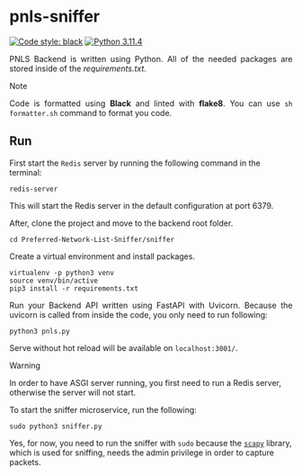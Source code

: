# pnls-sniffer
[![Code style: black](https://img.shields.io/badge/code%20style-black-000000.svg)](https://github.com/psf/black)
[![Python 3.11.4](https://img.shields.io/badge/python-3.11.4-blue.svg)](https://www.python.org/downloads/release/python-3114/)

<p align="justify">PNLS Backend is written using Python. All of the needed packages are stored inside of the <i>requirements.txt</i>.</p>

> [!NOTE]
> <p align="justify">Code is formatted using <b>Black</b> and linted with <b>flake8</b>. You can use <code>sh formatter.sh</code> command to format you code.

## Run

First start the `Redis` server by running the following command in the terminal:

```shell
redis-server
```

This will start the Redis server in the default configuration at port 6379.

After, clone the project and move to the backend root folder.

```shell
cd Preferred-Network-List-Sniffer/sniffer
```

Create a virtual environment and install packages.

```shell
virtualenv -p python3 venv
source venv/bin/active
pip3 install -r requirements.txt
```

<p align="justify">Run your Backend API written using FastAPI with Uvicorn. Because the uvicorn is called from inside the code, you only need to run following:</p>

```shell
python3 pnls.py
```
Serve without hot reload will be available on `localhost:3001/`.

> [!WARNING]
> In order to have ASGI server running, you first need to run a Redis server, otherwise the server will not start.

To start the sniffer microservice, run the following:

```shell
sudo python3 sniffer.py
```

Yes, for now, you need to run the sniffer with `sudo` because the [`scapy`](https://github.com/secdev/scapy) library, which is used for sniffing, needs the admin privilege in order to capture packets.